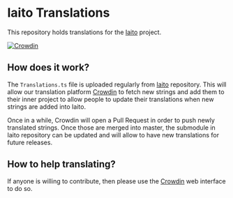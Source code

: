 # Iaito Translations

This repository holds translations for the [Iaito](https://github.com/radareorg/iaito)
project.

[![Crowdin](https://badges.crowdin.net/iaito/localized.svg)](https://crowdin.com/project/iaito)

## How does it work?

The `Translations.ts` file is uploaded regularly from [Iaito](https://github.com/radareorg/iaito) repository.
This will allow our translation platform [Crowdin](https://crowdin.com/project/iaito) to fetch new strings
and add them to their inner project to allow people to update their translations when new strings are added
into Iaito.

Once in a while, Crowdin will open a Pull Request in order to push newly translated strings.
Once those are merged into master, the submodule in Iaito repository can be updated and will allow to have
new translations for future releases.

## How to help translating?

If anyone is willing to contribute, then please use the [Crowdin](https://crowdin.com/project/iaito) web interface to do so.

